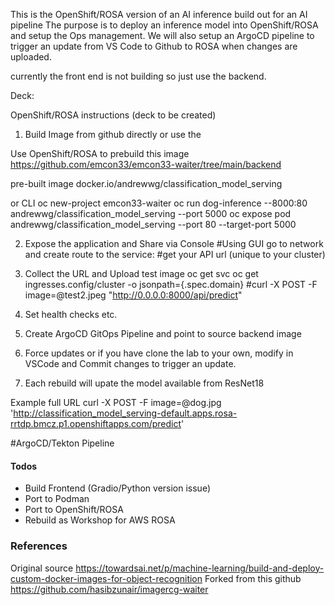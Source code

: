 
This is the OpenShift/ROSA version of an AI inference build out for an AI pipeline 
The purpose is to deploy an inference model into OpenShift/ROSA and setup the Ops management. 
We will also setup an ArgoCD pipeline to trigger an update from VS Code to Github to ROSA when changes are uploaded. 

currently the front end is not building so just use the backend. 

Deck: 

OpenShift/ROSA instructions (deck to be created) 
1. Build Image from github directly or use the 

Use OpenShift/ROSA to prebuild this image 
https://github.com/emcon33/emcon33-waiter/tree/main/backend

pre-built image 
docker.io/andrewwg/classification_model_serving

or CLI
oc new-project emcon33-waiter
oc run dog-inference --8000:80 andrewwg/classification_model_serving --port 5000
oc expose pod andrewwg/classification_model_serving --port 80 --target-port 5000 

2. Expose the application and Share via Console 
#Using GUI go to network and create route to the service: 
#get your API url (unique to your cluster) 

3. Collect the URL and Upload test image 
oc get svc
oc get ingresses.config/cluster -o jsonpath={.spec.domain}
#curl -X POST -F image=@test2.jpeg "http://0.0.0.0:8000/api/predict"

4. Set health checks etc. 
5. Create ArgoCD GitOps Pipeline and point to source backend image
6. Force updates or if you have clone the lab to your own, modify in VSCode and Commit changes to trigger an update. 
7. Each rebuild will upate the model available from ResNet18 

Example full URL
curl -X POST -F image=@dog.jpg 'http://classification_model_serving-default.apps.rosa-rrtdp.bmcz.p1.openshiftapps.com/predict'

#ArgoCD/Tekton Pipeline 


#### Todos
* Build Frontend (Gradio/Python version issue) 
* Port to Podman 
* Port to OpenShift/ROSA
* Rebuild as Workshop for AWS ROSA

### References
Original source https://towardsai.net/p/machine-learning/build-and-deploy-custom-docker-images-for-object-recognition
Forked from this github https://github.com/hasibzunair/imagercg-waiter